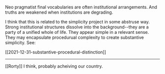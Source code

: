 ---
---

Neo pragmatist final vocabularies are often institutional arrangements. And truths are 
weakened when institutions are degrading. 

I think that this is related to the simplicity project in some abstruse way. Strong institutional structures dissolve into the background--they are a party of a unified whole of life. They appear simple in a relevant sense.  They may encapsulate procedurual complexity to create substantive simplicity. See: 

[[2021-12-31-substantive-procedural-distinction]]

*****
[[Rorty]] I think, probably acheiving our country. 
